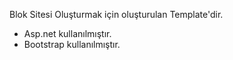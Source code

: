 
Blok Sitesi Oluşturmak için oluşturulan Template'dir.
- Asp.net kullanılmıştır.
- Bootstrap kullanılmıştır.
